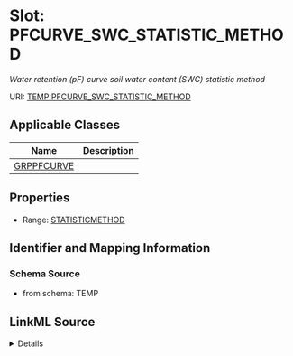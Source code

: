 # Slot: PFCURVE_SWC_STATISTIC_METHOD
_Water retention (pF) curve soil water content (SWC) statistic method_


URI: [TEMP:PFCURVE_SWC_STATISTIC_METHOD](https://example.org/TEMP/PFCURVE_SWC_STATISTIC_METHOD)



<!-- no inheritance hierarchy -->




## Applicable Classes

| Name | Description |
| --- | --- |
[GRPPFCURVE](GRPPFCURVE.md) | 






## Properties

* Range: [STATISTICMETHOD](STATISTICMETHOD.md)







## Identifier and Mapping Information







### Schema Source


* from schema: TEMP




## LinkML Source

<details>
```yaml
name: PFCURVE_SWC_STATISTIC_METHOD
description: Water retention (pF) curve soil water content (SWC) statistic method
from_schema: TEMP
rank: 1000
alias: PFCURVE_SWC_STATISTIC_METHOD
domain_of:
- GRP_PFCURVE
range: STATISTIC_METHOD

```
</details>
